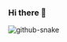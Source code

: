 ### Hi there 👋

<!--
**HarshMathur86/HarshMathur86** is a ✨ _special_ ✨ repository because its `README.md` (this file) appears on your GitHub profile.

Here are some ideas to get you started:

- 🔭 I’m currently working on ...
- 🌱 I’m currently learning ...
- 👯 I’m looking to collaborate on ...
- 🤔 I’m looking for help with ...
- 💬 Ask me about ...
- 📫 How to reach me: ...
- 😄 Pronouns: ...
- ⚡ Fun fact: ...
-->

<picture>
  <source media="(prefers-color-scheme: dark)" srcset="https://github.com/HarshMathur86/HarshMathur86/blob/output/github-contribution-grid-snake-dark.svg" />
  <source media="(prefers-color-scheme: light)" srcset="https://github.com/HarshMathur86/HarshMathur86/blob/output/github-contribution-grid-snake.svg" />
  <img alt="github-snake" src="github-snake.svg" />
</picture>

